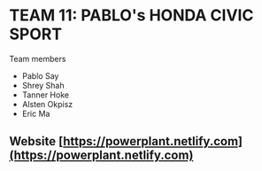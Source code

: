 # TEAM 11: PABLO's HONDA CIVIC **SPORT**

Team members

-   Pablo Say
-   Shrey Shah
-   Tanner Hoke
-   Alsten Okpisz
-   Eric Ma

## Website [https://powerplant.netlify.com](https://powerplant.netlify.com)
